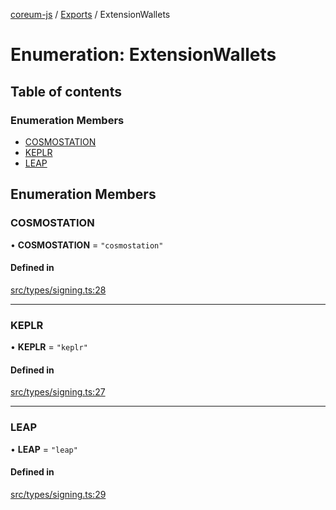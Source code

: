 [coreum-js](../README.md) / [Exports](../modules.md) / ExtensionWallets

# Enumeration: ExtensionWallets

## Table of contents

### Enumeration Members

- [COSMOSTATION](ExtensionWallets.md#cosmostation)
- [KEPLR](ExtensionWallets.md#keplr)
- [LEAP](ExtensionWallets.md#leap)

## Enumeration Members

### COSMOSTATION

• **COSMOSTATION** = ``"cosmostation"``

#### Defined in

[src/types/signing.ts:28](https://github.com/PulsaraIO/coreum-js/blob/37352c6/src/types/signing.ts#L28)

___

### KEPLR

• **KEPLR** = ``"keplr"``

#### Defined in

[src/types/signing.ts:27](https://github.com/PulsaraIO/coreum-js/blob/37352c6/src/types/signing.ts#L27)

___

### LEAP

• **LEAP** = ``"leap"``

#### Defined in

[src/types/signing.ts:29](https://github.com/PulsaraIO/coreum-js/blob/37352c6/src/types/signing.ts#L29)
